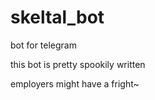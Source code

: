 # skeltal_bot
bot for telegram

this bot is pretty spookily written

employers might have a fright~
